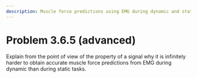 ```yaml
---
description: Muscle force predictions using EMG during dynamic and static tasks.
---
```


# Problem 3.6.5 (advanced)

Explain from the point of view of the property of a signal why it is infinitely harder to obtain accurate muscle force predictions from EMG during dynamic than during static tasks.
